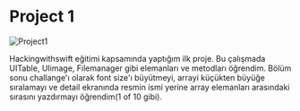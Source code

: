 # Project 1 

![Project1](https://i.hizliresim.com/7m5erfe.gif)


Hackingwithswift eğitimi kapsamında yaptığım ilk proje. Bu çalışmada UITable, UIimage, Filemanager gibi elemanları ve metodları öğrendim.
Bölüm sonu challange'ı olarak font size'ı büyütmeyi, arrayi küçükten büyüğe sıralamayı ve detail ekranında resmin ismi yerine array elemanları arasındaki
sırasını yazdırmayı öğrendim(1 of 10 gibi).
